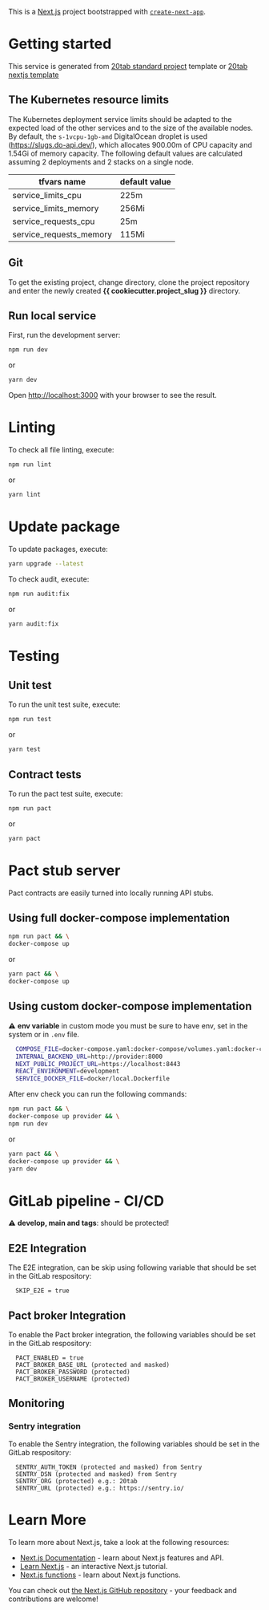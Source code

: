 This is a [Next.js](https://nextjs.org/) project bootstrapped with [`create-next-app`](https://github.com/vercel/next.js/tree/canary/packages/create-next-app).

# Getting started

This service is generated from [20tab standard project](https://github.com/20tab/20tab-standard-project) template or
[20tab nextjs template](https://github.com/20tab/nextjs-continuous-delivery)

## The Kubernetes resource limits

The Kubernetes deployment service limits should be adapted to the expected load of the other services and to the size of the available nodes.
By default, the `s-1vcpu-1gb-amd` DigitalOcean droplet is used (https://slugs.do-api.dev/), which allocates 900.00m of CPU capacity and 1.54Gi of memory capacity.
The following default values are calculated assuming 2 deployments and 2 stacks on a single node.

| tfvars name | default value |
|--|--|
| service_limits_cpu | 225m |
| service_limits_memory | 256Mi |
| service_requests_cpu | 25m |
| service_requests_memory | 115Mi |

## Git

To get the existing project, change directory, clone the project repository and enter the newly created **{{ cookiecutter.project_slug }}** directory.

## Run local service

First, run the development server:

```bash
npm run dev
```
or
```bash
yarn dev
```

Open [http://localhost:3000](http://localhost:3000) with your browser to see the result.

# Linting

To check all file linting, execute:

```bash
npm run lint
```
or
```bash
yarn lint
```

# Update package

To update packages, execute:

```bash
yarn upgrade --latest
```

To check audit, execute:

```bash
npm run audit:fix
```
or
```bash
yarn audit:fix
```

# Testing

## Unit test

To run the unit test suite, execute:

```bash
npm run test
```
or
```bash
yarn test
```

## Contract tests

To run the pact test suite, execute:

```bash
npm run pact
```
or
```bash
yarn pact
```

# Pact stub server
Pact contracts are easily turned into locally running API stubs.

## Using full docker-compose implementation

```bash
npm run pact && \
docker-compose up
```
or
```bash
yarn pact && \
docker-compose up
```

## Using custom docker-compose implementation

:warning: **env variable** in custom mode you must be sure to have env, set in the system or in `.env` file.

```bash
  COMPOSE_FILE=docker-compose.yaml:docker-compose/volumes.yaml:docker-compose/services.yaml:docker-compose/provider.yaml
  INTERNAL_BACKEND_URL=http://provider:8000
  NEXT_PUBLIC_PROJECT_URL=https://localhost:8443
  REACT_ENVIRONMENT=development
  SERVICE_DOCKER_FILE=docker/local.Dockerfile
```

After env check you can run the following commands:

```bash
npm run pact && \
docker-compose up provider && \
npm run dev
```
or
```bash
yarn pact && \
docker-compose up provider && \
yarn dev
```

# GitLab pipeline - CI/CD

:warning: **develop, main and tags**: should be protected!

## E2E Integration
The E2E integration, can be skip using following variable that should be set in the GitLab respository:
```git
  SKIP_E2E = true
```

## Pact broker Integration
To enable the Pact broker integration, the following variables should be set in the GitLab respository:
```git
  PACT_ENABLED = true
  PACT_BROKER_BASE_URL (protected and masked)
  PACT_BROKER_PASSWORD (protected)
  PACT_BROKER_USERNAME (protected)
```

## Monitoring
### Sentry integration

To enable the Sentry integration, the following variables should be set in the GitLab respository:
```git
  SENTRY_AUTH_TOKEN (protected and masked) from Sentry
  SENTRY_DSN (protected and masked) from Sentry
  SENTRY_ORG (protected) e.g.: 20tab
  SENTRY_URL (protected) e.g.: https://sentry.io/
```

# Learn More

To learn more about Next.js, take a look at the following resources:

- [Next.js Documentation](https://nextjs.org/docs) - learn about Next.js features and API.
- [Learn Next.js](https://nextjs.org/learn) - an interactive Next.js tutorial.
- [Next.js functions](https://nextjs.org/docs/basic-features/data-fetching) - learn about Next.js functions.

You can check out [the Next.js GitHub repository](https://github.com/vercel/next.js/) - your feedback and contributions are welcome!

